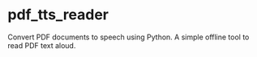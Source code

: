# pdf_tts_reader
Convert PDF documents to speech using Python. A simple offline tool to read PDF text aloud.
